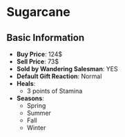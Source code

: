# Sugarcane

## Basic Information

- **Buy Price**: 124$
- **Sell Price**: 73$
- **Sold by Wandering Salesman**: YES
- **Default Gift Reaction**: Normal
- **Heals**:
  - 3 points of Stamina
- **Seasons**:
  - Spring
  - Summer
  - Fall
  - Winter